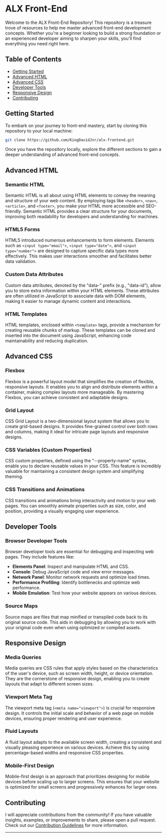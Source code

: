 
# ALX Front-End

Welcome to the ALX Front-End Repository! This repository is a treasure trove of resources to help me master advanced front-end development concepts. Whether you're a beginner looking to build a strong foundation or an experienced developer aiming to sharpen your skills, you'll find everything you need right here.

## Table of Contents

- [Getting Started](#getting-started)
- [Advanced HTML](#advanced-html)
- [Advanced CSS](#advanced-css)
- [Developer Tools](#developer-tools)
- [Responsive Design](#responsive-design)
- [Contributing](#contributing)

## Getting Started

To embark on your journey to front-end mastery, start by cloning this repository to your local machine:

```bash
git clone https://github.com/KingDavidJnr/alx-frontend.git
```

Once you have the repository locally, explore the different sections to gain a deeper understanding of advanced front-end concepts.

## Advanced HTML

### Semantic HTML

Semantic HTML is all about using HTML elements to convey the meaning and structure of your web content. By employing tags like `<header>`, `<nav>`, `<article>`, and `<footer>`, you make your HTML more accessible and SEO-friendly. Semantic HTML provides a clear structure for your documents, improving both readability for developers and understanding for machines.

### HTML5 Forms

HTML5 introduced numerous enhancements to form elements. Elements such as `<input type="email">`, `<input type="date">`, and `<input type="number">` are designed to capture specific data types more effectively. This makes user interactions smoother and facilitates better data validation.

### Custom Data Attributes

Custom data attributes, denoted by the "data-" prefix (e.g., "data-id"), allow you to store extra information within your HTML elements. These attributes are often utilized in JavaScript to associate data with DOM elements, making it easier to manage dynamic content and interactions.

### HTML Templates

HTML templates, enclosed within `<template>` tags, provide a mechanism for creating reusable chunks of markup. These templates can be cloned and inserted into the document using JavaScript, enhancing code maintainability and reducing duplication.

## Advanced CSS

### Flexbox

Flexbox is a powerful layout model that simplifies the creation of flexible, responsive layouts. It enables you to align and distribute elements within a container, making complex layouts more manageable. By mastering Flexbox, you can achieve consistent and adaptable designs.

### Grid Layout

CSS Grid Layout is a two-dimensional layout system that allows you to create grid-based designs. It provides fine-grained control over both rows and columns, making it ideal for intricate page layouts and responsive designs.

### CSS Variables (Custom Properties)

CSS custom properties, defined using the "--property-name" syntax, enable you to declare reusable values in your CSS. This feature is incredibly valuable for maintaining a consistent design system and simplifying theming.

### CSS Transitions and Animations

CSS transitions and animations bring interactivity and motion to your web pages. You can smoothly animate properties such as size, color, and position, providing a visually engaging user experience.

## Developer Tools

### Browser Developer Tools

Browser developer tools are essential for debugging and inspecting web pages. They include features like:

- **Elements Panel**: Inspect and manipulate HTML and CSS.
- **Console**: Debug JavaScript code and view error messages.
- **Network Panel**: Monitor network requests and optimize load times.
- **Performance Profiling**: Identify bottlenecks and optimize web performance.
- **Mobile Emulation**: Test how your website appears on various devices.

### Source Maps

Source maps are files that map minified or transpiled code back to its original source code. This aids in debugging by allowing you to work with your original code even when using optimized or compiled assets.

## Responsive Design

### Media Queries

Media queries are CSS rules that apply styles based on the characteristics of the user's device, such as screen width, height, or device orientation. They are the cornerstone of responsive design, enabling you to create layouts that adapt to different screen sizes.

### Viewport Meta Tag

The viewport meta tag (`<meta name="viewport">`) is crucial for responsive design. It controls the initial scale and behavior of a web page on mobile devices, ensuring proper rendering and user experience.

### Fluid Layouts

A fluid layout adapts to the available screen width, creating a consistent and visually pleasing experience on various devices. Achieve this by using percentage-based widths and responsive CSS properties.

### Mobile-First Design

Mobile-first design is an approach that prioritizes designing for mobile devices before scaling up to larger screens. This ensures that your website is optimized for small screens and progressively enhances for larger ones.

## Contributing

I will appreciate contributions from the community! If you have valuable insights, examples, or improvements to share, please open a pull request. Check out our [Contribution Guidelines](CONTRIBUTING.md) for more information.

---